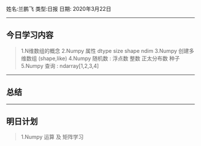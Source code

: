 姓名:兰鹏飞
类型:日报
日期: 2020年3月22日

***
## 今日学习内容 ##
>1.N维数组的概念
>2.Numpy 属性 dtype size shape ndim 
>3.Numpy 创建多维数组 (shape,like)
>4.Numpy 随机数 : 浮点数 整数 正太分布数 种子
>5.Numpy 查询 : ndarray[1,2,3,4]
***
## 总结 ##
***
## 明日计划 ##
>1.Numpy 运算 及 矩阵学习
